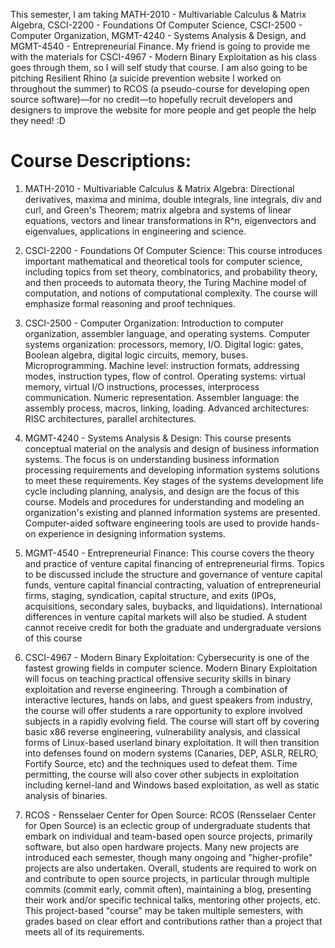 This semester, I am taking MATH-2010 - Multivariable Calculus & Matrix Algebra, CSCI-2200 - Foundations Of Computer Science, CSCI-2500 - Computer Organization, MGMT-4240 - Systems Analysis & Design, and MGMT-4540 - Entrepreneurial Finance. My friend is going to provide me with the materials for CSCI-4967 - Modern Binary Exploitation as his class goes through them, so I will self study that course. I am also going to be pitching Resilient Rhino (a suicide prevention website I worked on throughout the summer) to RCOS (a pseudo-course for developing open source software)—for no credit—to hopefully recruit developers and designers to improve the website for more people and get people the help they need! :D

# Course Descriptions:

1. MATH-2010 - Multivariable Calculus & Matrix Algebra:
   Directional derivatives, maxima and minima, double integrals, line integrals, div and curl, and Green's Theorem; matrix algebra and systems of linear equations, vectors and linear transformations in R^n, eigenvectors and eigenvalues, applications in engineering and science.

2. CSCI-2200 - Foundations Of Computer Science:
   This course introduces important mathematical and theoretical tools for computer science, including topics from set theory, combinatorics, and probability theory, and then proceeds to automata theory, the Turing Machine model of computation, and notions of computational complexity. The course will emphasize formal reasoning and proof techniques.

3. CSCI-2500 - Computer Organization:
   Introduction to computer organization, assembler language, and operating systems. Computer systems organization: processors, memory, I/O. Digital logic: gates, Boolean algebra, digital logic circuits, memory, buses. Microprogramming. Machine level: instruction formats, addressing modes, instruction types, flow of control. Operating systems: virtual memory, virtual I/O instructions, processes, interprocess communication. Numeric representation. Assembler language: the assembly process, macros, linking, loading. Advanced architectures: RISC architectures, parallel architectures.

4. MGMT-4240 - Systems Analysis & Design:
   This course presents conceptual material on the analysis and design of business information systems. The focus is on understanding business information processing requirements and developing information systems solutions to meet these requirements. Key stages of the systems development life cycle including planning, analysis, and design are the focus of this course. Models and procedures for understanding and modeling an organization's existing and planned information systems are presented. Computer-aided software engineering tools are used to provide hands-on experience in designing information systems.

5. MGMT-4540 - Entrepreneurial Finance:
   This course covers the theory and practice of venture capital financing of entrepreneurial firms. Topics to be discussed include the structure and governance of venture capital funds, venture capital financial contracting, valuation of entrepreneurial firms, staging, syndication, capital structure, and exits (IPOs, acquisitions, secondary sales, buybacks, and liquidations). International differences in venture capital markets will also be studied. A student cannot receive credit for both the graduate and undergraduate versions of this course

6. CSCI-4967 - Modern Binary Exploitation:
   Cybersecurity is one of the fastest growing fields in computer science. Modern Binary Exploitation will focus on teaching practical offensive security skills in binary exploitation and reverse engineering. Through a combination of interactive lectures, hands on labs, and guest speakers from industry, the course will offer students a rare opportunity to explore involved subjects in a rapidly evolving field. The course will start off by covering basic x86 reverse engineering, vulnerability analysis, and classical forms of Linux-based userland binary exploitation. It will then transition into defenses found on modern systems (Canaries, DEP, ASLR, RELRO, Fortify Source, etc) and the techniques used to defeat them. Time permitting, the course will also cover other subjects in exploitation including kernel-land and Windows based exploitation, as well as static analysis of binaries.

7. RCOS - Rensselaer Center for Open Source:
   RCOS (Rensselaer Center for Open Source) is an eclectic group of undergraduate students that embark on individual and team-based open source projects, primarily software, but also open hardware projects. Many new projects are introduced each semester, though many ongoing and "higher-profile" projects are also undertaken. Overall, students are required to work on and contribute to open source projects, in particular through multiple commits (commit early, commit often), maintaining a blog, presenting their work and/or specific technical talks, mentoring other projects, etc. This project-based "course" may be taken multiple semesters, with grades based on clear effort and contributions rather than a project that meets all of its requirements.
